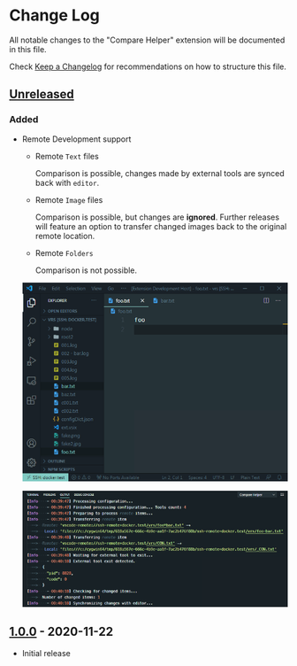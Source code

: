 # Change Log

All notable changes to the "Compare Helper" extension will be documented in this file.

Check [Keep a Changelog](http://keepachangelog.com/) for recommendations on how to structure this file.

## [Unreleased]
<!-- ## [1.1.0] - 2020-12-11 -->
### Added

- Remote Development support
    
  - Remote `Text` files
    
    Comparison is possible, changes made by external tools are synced back with `editor`.

  - Remote `Image` files

    Comparison is possible, but changes are **ignored**. Further releases will feature an option to transfer changed images back to the original remote location.

  - Remote `Folders`

    Comparison is not possible.

  ![](assets/docs/710_remote.gif)
  
  ![](assets/docs/remote_sync.png)

## [1.0.0] - 2020-11-22

- Initial release

[Unreleased]: https://github.com/keewek/vscode-compare-helper/compare/v1.0.0...HEAD
[1.1.0]: https://github.com/keewek/vscode-compare-helper/releases/tag/v1.1.0
[1.0.0]: https://github.com/keewek/vscode-compare-helper/releases/tag/v1.0.0
